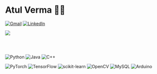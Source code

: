# Atul Verma :technologist:

[![Gmail](https://img.shields.io/badge/-Gmail-red?style=social&logo=gmail&link=mailto:atul18027@iiitd.ac.in)](mailto:atul18027@iiitd.ac.in)
[![LinkedIn](https://img.shields.io/badge/-LinkedIn-blue?style=social&logo=linkedin&link=https://www.linkedin.com/in/atul-verma-15a8851a6/)](https://www.linkedin.com/in/atul-verma-15a8851a6/)

<a href="https://github.com/atulv07/github-readme-stats">
  <img align="center" src="https://github-readme-stats.vercel.app/api?username=atulv07&show_icons=true&theme=dark&hide=stars&include_all_commits=true" />
</a>

<br></br>
<!-- [![trophy](https://github-profile-trophy.vercel.app/?username=atulv07&theme=onestar&column=4&margin-w=15&margin-h=15)](https://github.com/ryo-ma/github-profile-trophy) -->

![Python](https://img.shields.io/badge/python-3670A0?style=for-the-badge&logo=python&logoColor=ffdd54)
![Java](https://img.shields.io/badge/java-%23ED8B00.svg?style=for-the-badge&logo=java&logoColor=white)
![C++](https://img.shields.io/badge/c++-%2300599C.svg?style=for-the-badge&logo=c%2B%2B&logoColor=white)

![PyTorch](https://img.shields.io/badge/PyTorch-%23EE4C2C.svg?style=for-the-badge&logo=PyTorch&logoColor=white)
![TensorFlow](https://img.shields.io/badge/TensorFlow-%23FF6F00.svg?style=for-the-badge&logo=TensorFlow&logoColor=white)
![scikit-learn](https://img.shields.io/badge/scikit--learn-%23F7931E.svg?style=for-the-badge&logo=scikit-learn&logoColor=white)
![OpenCV](https://img.shields.io/badge/opencv-%23white.svg?style=for-the-badge&logo=opencv&logoColor=white)
![MySQL](https://img.shields.io/badge/mysql-%2300f.svg?style=for-the-badge&logo=mysql&logoColor=white)
![Arduino](https://img.shields.io/badge/-Arduino-00979D?style=for-the-badge&logo=Arduino&logoColor=white)
